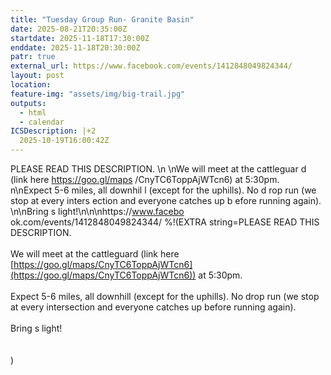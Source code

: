 ```yaml
---
title: "Tuesday Group Run- Granite Basin"
date: 2025-08-21T20:35:00Z
startdate: 2025-11-18T17:30:00Z
enddate: 2025-11-18T20:30:00Z
patr: true
external_url: https://www.facebook.com/events/1412848049824344/
layout: post
location: 
feature-img: "assets/img/big-trail.jpg"
outputs:
  - html
  - calendar
ICSDescription: |+2
  2025-10-19T16:00:42Z
---
```


PLEASE READ THIS DESCRIPTION. \n  \nWe will meet at the cattleguar  d (link here https://goo.gl/maps  /CnyTC6ToppAjWTcn6) at 5:30pm. \  n\nExpect 5-6 miles, all downhil  l (except for the uphills). No d  rop run (we stop at every inters  ection and everyone catches up b  efore running again). \n\nBring   s light!\n\n\nhttps://www.facebo  ok.com/events/1412848049824344/
%!(EXTRA string=PLEASE READ THIS DESCRIPTION. <br>
  <br>
  We will meet at the cattleguard (link here [https://goo.gl/maps/CnyTC6ToppAjWTcn6](https://goo.gl/maps/CnyTC6ToppAjWTcn6)) at 5&#58;30pm. <br>
  <br>
  Expect 5-6 miles, all downhill (except for the uphills). No drop run (we stop at every intersection and everyone catches up before running again). <br>
  <br>
  Bring s light!<br>
  <br>
  <br>
  )